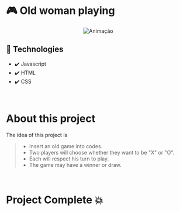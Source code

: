 # 🎮 Old woman playing
 
 <div align="center">
 
 ![Animação](https://user-images.githubusercontent.com/83568294/134258355-674a40fc-6920-4743-860d-1ad124772f28.gif)
 
 </div>
 
## 🚀 Technologies 
 
 - ✔️ Javascript
 - ✔️ HTML
 - ✔️ CSS

<br>

# About this project
The idea of this project is
 > - Insert an old game into codes.
 > - Two players will choose whether they want to be "X" or "O".
 > - Each will respect his turn to play.
 > - The game may have a winner or draw.

<br>

# Project Complete 💥
